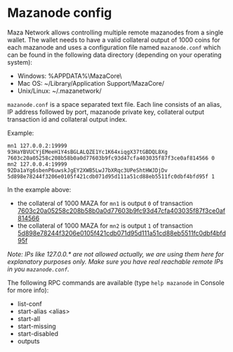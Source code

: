 Mazanode config
=======================

Maza Network allows controlling multiple remote mazanodes from a single wallet. The wallet needs to have a valid collateral output of 1000 coins for each mazanode and uses a configuration file named `mazanode.conf` which can be found in the following data directory (depending on your operating system):
 * Windows: %APPDATA%\MazaCore\
 * Mac OS: ~/Library/Application Support/MazaCore/
 * Unix/Linux: ~/.mazanetwork/

`mazanode.conf` is a space separated text file. Each line consists of an alias, IP address followed by port, mazanode private key, collateral output transaction id and collateral output index.

Example:
```
mn1 127.0.0.2:19999 93HaYBVUCYjEMeeH1Y4sBGLALQZE1Yc1K64xiqgX37tGBDQL8Xg 7603c20a05258c208b58b0a0d77603b9fc93d47cfa403035f87f3ce0af814566 0
mn2 127.0.0.4:19999 92Da1aYg6sbenP6uwskJgEY2XWB5LwJ7bXRqc3UPeShtHWJDjDv 5d898e78244f3206e0105f421cdb071d95d111a51cd88eb5511fc0dbf4bfd95f 1
```

In the example above:
* the collateral of 1000 MAZA for `mn1` is output `0` of transaction [7603c20a05258c208b58b0a0d77603b9fc93d47cfa403035f87f3ce0af814566](https://test.explorer.mazacoin.org/tx/7603c20a05258c208b58b0a0d77603b9fc93d47cfa403035f87f3ce0af814566)
* the collateral of 1000 MAZA for `mn2` is output `1` of transaction [5d898e78244f3206e0105f421cdb071d95d111a51cd88eb5511fc0dbf4bfd95f](https://test.explorer.mazacoin.org/tx/5d898e78244f3206e0105f421cdb071d95d111a51cd88eb5511fc0dbf4bfd95f)

_Note: IPs like 127.0.0.* are not allowed actually, we are using them here for explanatory purposes only. Make sure you have real reachable remote IPs in you `mazanode.conf`._

The following RPC commands are available (type `help mazanode` in Console for more info):
* list-conf
* start-alias \<alias\>
* start-all
* start-missing
* start-disabled
* outputs
